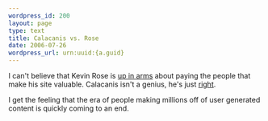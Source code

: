 ```yaml
--- 
wordpress_id: 200
layout: page
type: text
title: Calacanis vs. Rose
date: 2006-07-26  
wordpress_url: urn:uuid:{a.guid}
---
```

<p>I can't believe that Kevin Rose is <a href="http://krose.typepad.com/kevinrose/2006/07/calacanis.html" title="">up in arms</a> about paying the people that make his site valuable.  Calacanis isn't a genius, he's just <a href="http://www.calacanis.com/2006/07/25/kevin-rose-cracks-or-how-to-know-when-youve-won-the-debate/" title="">right</a>.</p>

<p>I get the feeling that the era of people making millions off of user generated content is quickly coming to an end.</p>
